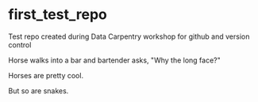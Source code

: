 # first_test_repo
Test repo created during Data Carpentry workshop for github and version control

Horse walks into a bar and bartender asks, "Why the long face?"

Horses are pretty cool.

But so are snakes.
